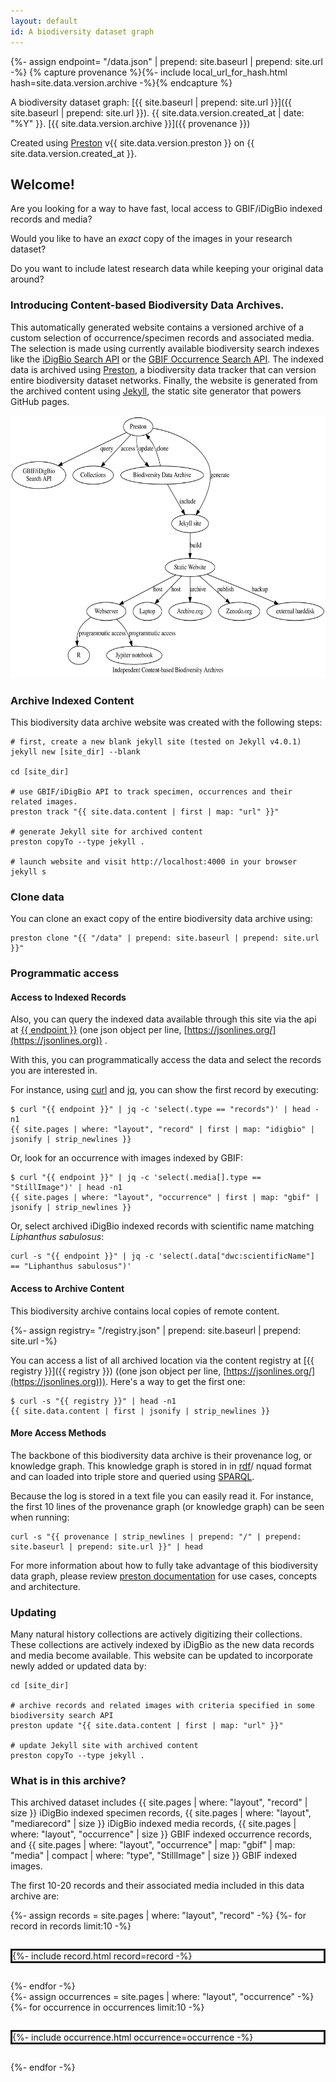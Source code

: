 ```yaml
---
layout: default
id: A biodiversity dataset graph
---
```

{%- assign endpoint= "/data.json" | prepend: site.baseurl | prepend: site.url -%}
{% capture provenance %}{%- include local_url_for_hash.html hash=site.data.version.archive -%}{% endcapture %}

A biodiversity dataset graph: [{{ site.baseurl | prepend: site.url }}]({{ site.baseurl | prepend: site.url }}). {{ site.data.version.created_at | date: "%Y" }}. [{{ site.data.version.archive }}]({{ provenance }})

Created using [Preston](https://preston.guoda.bio) v{{ site.data.version.preston }} on {{ site.data.version.created_at }}.

## Welcome! 

Are you looking for a way to have fast, local access to GBIF/iDigBio indexed records and media?

Would you like to have an *exact* copy of the images in your research dataset? 

Do you want to include latest research data while keeping your original data around?

### Introducing Content-based Biodiversity Data Archives.

This automatically generated website contains a versioned archive of a custom selection of occurrence/specimen records and associated media. The selection is made using currently available biodiversity search indexes like the [iDigBio Search API](https://www.idigbio.org/wiki/index.php/IDigBio_API) or the [GBIF Occurrence Search API](https://www.gbif.org/developer/occurrence). The indexed data is archived using [Preston](https://github.com/bio-guoda/preston), a biodiversity data tracker that can version entire biodiversity dataset networks. Finally, the website is generated from the archived content using [Jekyll](https://jekyllrb.com/), the static site generator that powers GitHub pages. 

<a href="assets/preston.dot.svg"><img src="assets/preston.dot.svg" style="height: 30em;"/></a>

### Archive Indexed Content

This biodiversity data archive website was created with the following steps:

```
# first, create a new blank jekyll site (tested on Jekyll v4.0.1)
jekyll new [site_dir] --blank 

cd [site_dir]

# use GBIF/iDigBio API to track specimen, occurrences and their related images.
preston track "{{ site.data.content | first | map: "url" }}" 

# generate Jekyll site for archived content
preston copyTo --type jekyll . 

# launch website and visit http://localhost:4000 in your browser
jekyll s 
``` 

### Clone data

You can clone an exact copy of the entire biodiversity data archive using:

```
preston clone "{{ "/data" | prepend: site.baseurl | prepend: site.url }}"
```

### Programmatic access

#### Access to Indexed Records
Also, you can query the indexed data available through this site via the api at <a href="{{ endpoint }}">{{ endpoint }}</a> (one json object per line, [https://jsonlines.org/](https://jsonlines.org)) . 

With this, you can programmatically access the data and select the records you are interested in. 

For instance, using [curl](https://curl.se/) and [jq](https://stedolan.github.io/jq), you can show the first record by executing: 

```
$ curl "{{ endpoint }}" | jq -c 'select(.type == "records")' | head -n1 
{{ site.pages | where: "layout", "record" | first | map: "idigbio" | jsonify | strip_newlines }} 
```

Or, look for an occurrence with images indexed by GBIF:

```
$ curl "{{ endpoint }}" | jq -c 'select(.media[].type == "StillImage")' | head -n1 
{{ site.pages | where: "layout", "occurrence" | first | map: "gbif" | jsonify | strip_newlines }} 
```

Or, select archived iDigBio indexed records with scientific name matching _Liphanthus sabulosus_:

```
curl -s "{{ endpoint }}" | jq -c 'select(.data["dwc:scientificName"] == "Liphanthus sabulosus")' 
```

#### Access to Archive Content

This biodiversity archive contains local copies of remote content. 

{%- assign registry= "/registry.json" | prepend: site.baseurl | prepend: site.url -%}

You can access a list of all archived location via the content registry at [{{ registry }}]({{ registry }}) ((one json object per line, [https://jsonlines.org/](https://jsonlines.org))). Here's a way to get the first one:

```
$ curl -s "{{ registry }}" | head -n1
{{ site.data.content | first | jsonify | strip_newlines }}
```



#### More Access Methods

The backbone of this biodiversity data archive is their provenance log, or knowledge graph. This knowledge graph is stored in in [rdf](https://en.wikipedia.org/wiki/Resource_Description_Framework)/ nquad format and can loaded into triple store and queried using [SPARQL](https://en.wikipedia.org/wiki/SPARQL). 

Because the log is stored in a text file you can easily read it. For instance, the first 10 lines of the provenance graph (or knowledge graph) can be seen when running:

```
curl -s "{{ provenance | strip_newlines | prepend: "/" | prepend: site.baseurl | prepend: site.url }}" | head 
```  

For more information about how to fully take advantage of this biodiversity data graph, please review [preston documentation](https://preston.guoda.bio) for use cases, concepts and architecture.

### Updating

Many natural history collections are actively digitizing their collections. These collections are actively indexed by iDigBio as the new data records and media become available. This website can be updated to incorporate newly added or updated data by:

```
cd [site_dir]

# archive records and related images with criteria specified in some biodiversity search API
preston update "{{ site.data.content | first | map: "url" }}"

# update Jekyll site with archived content
preston copyTo --type jekyll .
```

### What is in this archive?

This archived dataset includes {{ site.pages | where: "layout", "record" | size }} iDigBio indexed specimen records, {{ site.pages | where: "layout", "mediarecord" | size }} iDigBio indexed media records, {{ site.pages | where: "layout", "occurrence" | size }} GBIF indexed occurrence records, and {{  site.pages | where: "layout", "occurrence" | map: "gbif" | map: "media" | compact | where: "type", "StillImage" | size }} GBIF indexed images.

The first 10-20 records and their associated media included in this data archive are:

<div style="display: flex; flex-direction: column; row-gap: 2em;">
  {%- assign records = site.pages | where: "layout", "record" -%}
  {%- for record in records limit:10 -%}
  <div style="display: flex; flex-align: column; border: solid;">
    {%- include record.html record=record -%}
  </div>
  {%- endfor -%}
</div>

<div style="display: flex; flex-direction: column; row-gap: 2em;">
  {%- assign occurrences = site.pages | where: "layout", "occurrence" -%}
  {%- for occurrence in occurrences limit:10 -%}
  <div style="display: flex; flex-align: column; border: solid;">
    {%- include occurrence.html occurrence=occurrence -%}
  </div>
  {%- endfor -%}

</div>

